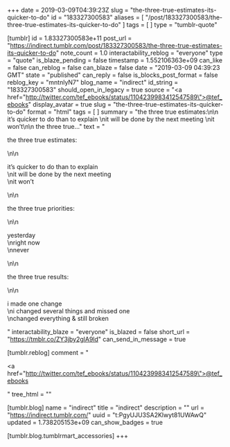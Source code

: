 +++
date = 2019-03-09T04:39:23Z
slug = "the-three-true-estimates-its-quicker-to-do"
id = "183327300583"
aliases = [ "/post/183327300583/the-three-true-estimates-its-quicker-to-do" ]
tags = [ ]
type = "tumblr-quote"

[tumblr]
id = 1.83327300583e+11
post_url = "https://indirect.tumblr.com/post/183327300583/the-three-true-estimates-its-quicker-to-do"
note_count = 1.0
interactability_reblog = "everyone"
type = "quote"
is_blaze_pending = false
timestamp = 1.552106363e+09
can_like = false
can_reblog = false
can_blaze = false
date = "2019-03-09 04:39:23 GMT"
state = "published"
can_reply = false
is_blocks_post_format = false
reblog_key = "mntnlyN7"
blog_name = "indirect"
id_string = "183327300583"
should_open_in_legacy = true
source = "<a href=\"http://twitter.com/tef_ebooks/status/1104239983412547589\">@tef_ebooks</a>"
display_avatar = true
slug = "the-three-true-estimates-its-quicker-to-do"
format = "html"
tags = [ ]
summary = "the three true estimates:\n\n it’s quicker to do than to explain \nit will be done by the next meeting \nit won’t\n\n the three true..."
text = "<p>the three true estimates:</p>\n\n<p>it&rsquo;s quicker to do than to explain<br/>\nit will be done by the next meeting<br/>\nit won&rsquo;t</p>\n\n<p>the three true priorities:</p>\n\n<p>yesterday<br/>\nright now<br/>\nnever</p>\n\n<p>the three true results:</p>\n\n<p>i made one change<br/>\ni changed several things and missed one<br/>\nchanged everything &amp; still broken</p>"
interactability_blaze = "everyone"
is_blazed = false
short_url = "https://tmblr.co/ZY3jby2glA9ld"
can_send_in_message = true

[tumblr.reblog]
comment = "<p><a href=\"http://twitter.com/tef_ebooks/status/1104239983412547589\">@tef_ebooks</a></p>"
tree_html = ""

[tumblr.blog]
name = "indirect"
title = "indirect"
description = ""
url = "https://indirect.tumblr.com/"
uuid = "t:PgyUJU3SA2Klwyt81UWAwQ"
updated = 1.738205153e+09
can_show_badges = true

[tumblr.blog.tumblrmart_accessories]
+++
